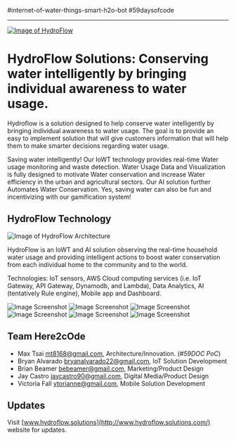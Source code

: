 #internet-of-water-things-smart-h2o-bot #59daysofcode
***

[![Image of HydroFlow](http://www.hydroflow.solutions/img/menulogo.png)](http://www.hydroflow.solutions/)

# HydroFlow Solutions: Conserving water intelligently by bringing individual awareness to water usage.

Hydroflow is a solution designed to help conserve water intelligently by bringing individual awareness to water usage. The goal is to provide an easy to implement solution that will give customers information that will help them to make smarter decisions regarding water usage.

Saving water intelligently! Our IoWT technology provides real-time Water usage monitoring and waste detection. Water Usage Data and Visualization is fully designed to motivate Water conservation and increase Water efficiency in the urban and agricultural sectors. Our AI solution further Automates Water Conservation. Yes, saving water can also be fun and incentivizing with our gamification system!

## HydroFlow Technology

![Image of HydroFlow Architecture](https://docs.google.com/drawings/d/11XL4KaD2ECeJ54wyeqwTwRAOnhjYeEEpmjEvCjT7IhE/pub?w=960&amp;h=720)

HydroFlow is an IoWT and AI solution observing the real-time household water usage and providing intelligent actions to boost water conservation from each individual home to the community and to the world.

Technologies: IoT sensors, AWS Cloud computing services (i.e. IoT Gateway, API Gateway, Dynamodb, and Lambda), Data Analytics, AI (tentatively Rule engine), Mobile app and Dashboard.

![Image Screenshot](https://drive.google.com/file/d/0B-T_9W9HDTJUS0RIVnFwUS1Ya1lOOGZHWE44VUVia0tINTg0/view?usp=sharing)
![Image Screenshot](https://drive.google.com/file/d/0B-T_9W9HDTJUMmRxYVRVaXc2M1pWeUJkNU5TckFvWERJYUZJ/view?usp=sharing)
![Image Screenshot](https://drive.google.com/file/d/0B-T_9W9HDTJUOUkyWGRibW12S1kxOTQwX2x6aHhaRXZfUk5j/view?usp=sharing)
![Image Screenshot](https://drive.google.com/file/d/0B-T_9W9HDTJUUUROUGpKTFdrSks0U0IyTmN2QUt2NTFqUEdr/view?usp=sharing)
![Image Screenshot](https://drive.google.com/file/d/0B-T_9W9HDTJUNHc1aUxoMEVONGE0Q01zdW9GajNlTDRwcnJr/view?usp=sharing)
![Image Screenshot](https://drive.google.com/file/d/0B-T_9W9HDTJUN1k3NUxIdGdVZHFvX2R4djEyaC1EMF83VWs4/view?usp=sharing)

## Team Here2cOde
* Max Tsai <mt8168@gmail.com>, Architecture/Innovation. (_#59DOC PoC_)
* Bryan Alvarado <bryanalvarado22@gmail.com>, IoT Solution Development
* Brian Beamer <bebeamer@gmail.com>, Marketing/Product Design
* Jay Castro <jaycastro90@gmail.com>, Digital Media/Product Design
* Victoria Fall <vtorianne@gmail.com>, Mobile Solution Development

## Updates
Visit [www.hydroflow.solutions](http://www.hydroflow.solutions.com/) website for updates.
